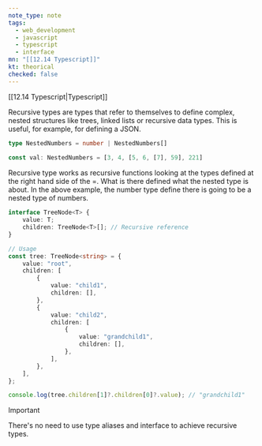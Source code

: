 ```yaml
---
note_type: note
tags:
  - web_development
  - javascript
  - typescript
  - interface
mn: "[[12.14 Typescript]]"
kt: theorical
checked: false
---
```

[[12.14 Typescript|Typescript]]

Recursive types are types that refer to themselves to define complex, nested structures like trees, linked lists or recursive data types. This is useful, for example, for defining a JSON.

```ts
type NestedNumbers = number | NestedNumbers[]
 
const val: NestedNumbers = [3, 4, [5, 6, [7], 59], 221]
```

Recursive type works as recursive functions looking at the types defined at the right hand side of the =. What is there defined what the nested type is about. In the above example, the number type define there is going to be a nested type of numbers.

```ts
interface TreeNode<T> {
    value: T;
    children: TreeNode<T>[]; // Recursive reference
}

// Usage
const tree: TreeNode<string> = {
    value: "root",
    children: [
        {
            value: "child1",
            children: [],
        },
        {
            value: "child2",
            children: [
                {
                    value: "grandchild1",
                    children: [],
                },
            ],
        },
    ],
};

console.log(tree.children[1]?.children[0]?.value); // "grandchild1"
```

>[!important]
>There's no need to use type aliases and interface to achieve recursive types. 